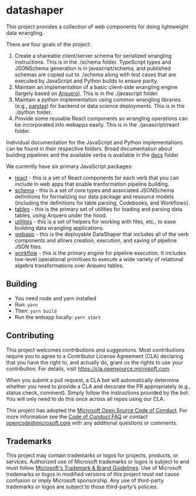 # datashaper

This project provides a collection of web components for doing lightweight data wrangling.

There are four goals of the project:

1.  Create a shareable client/server schema for serialized wrangling instructions. This is in the ./schema folder. TypeScript types and JSONSchema generation is in javascript/schema, and published schemas are copied out to ./schema along with test cases that are executed by JavaScript and Python builds to ensure parity.
2.  Maintain an implementation of a basic client-side wrangling engine (largely based on [Arquero](https://github.com/uwdata/arquero)). This is in the ./javascript folder.
3.  Maintain a python implementation using common wrangling libraries (e.g., [pandas](https://pandas.pydata.org/)) for backend or data science deployments. This is in the ./python folder.
4.  Provide some reusable React components so wrangling operations can be incorporated into webapps easily. This is in the ./javascript/react folder.

Individual documentation for the JavaScript and Python implementations can be found in their respective folders. Broad documentation about building pipelines and the available verbs is available in the [docs](docs) folder

We currently have six primary JavaScript packages:

- [react](javascript/react/docs/markdown/index.md) - this is a set of React components for each verb that you can include in web apps that enable tranformation pipeline building.
- [schema](javascript/schema/docs/markdown/index.md) - this is a set of core types and associated JSONSchema definitions for formalizing our data package and resource models (including the definitions for table parsing, Codebooks, and Workflows).
- [tables](javascript/tables/docs/markdown/index.md) - this is the primary set of utilities for loading and parsing data tables, using Arquero under the hood.
- [utilities](javascript/utilities/docs/markdown/index.md) - this is a set of helpers for working with files, etc., to ease building data wrangling applications.
- [webapp](javascript/webapp/docs/markdown/index.md) - this is the deployable DataShaper that includes all of the verb components and allows creation, execution, and saving of pipeline JSON files.
- [workflow](javascript/workflow/docs/markdown/index.md) - this is the primary engine for pipeline execution. It includes low-level operational primitives to execute a wide variety of relational algebra transformations over Arquero tables.

## Building

- You need node and yarn installed
- Run: `yarn`
- Then: `yarn build`
- Run the webapp locally: `yarn start`

## Contributing

This project welcomes contributions and suggestions. Most contributions require you to agree to a
Contributor License Agreement (CLA) declaring that you have the right to, and actually do, grant us
the rights to use your contribution. For details, visit https://cla.opensource.microsoft.com.

When you submit a pull request, a CLA bot will automatically determine whether you need to provide
a CLA and decorate the PR appropriately (e.g., status check, comment). Simply follow the instructions
provided by the bot. You will only need to do this once across all repos using our CLA.

This project has adopted the [Microsoft Open Source Code of Conduct](https://opensource.microsoft.com/codeofconduct/).
For more information see the [Code of Conduct FAQ](https://opensource.microsoft.com/codeofconduct/faq/) or
contact [opencode@microsoft.com](mailto:opencode@microsoft.com) with any additional questions or comments.

## Trademarks

This project may contain trademarks or logos for projects, products, or services. Authorized use of Microsoft
trademarks or logos is subject to and must follow
[Microsoft's Trademark & Brand Guidelines](https://www.microsoft.com/en-us/legal/intellectualproperty/trademarks/usage/general).
Use of Microsoft trademarks or logos in modified versions of this project must not cause confusion or imply Microsoft sponsorship.
Any use of third-party trademarks or logos are subject to those third-party's policies.
